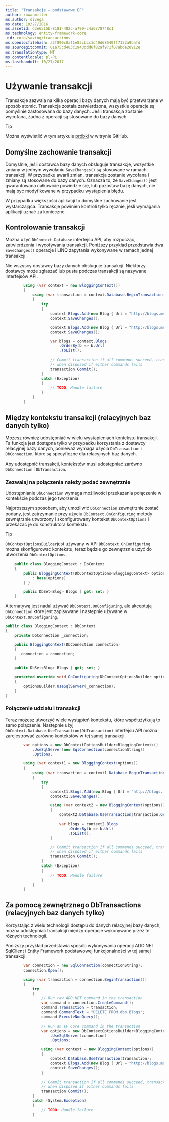 ```yaml
---
title: "Transakcje — podstawowe EF"
author: rowanmiller
ms.author: divega
ms.date: 10/27/2016
ms.assetid: d3e6515b-8181-482c-a790-c4a6778748c1
ms.technology: entity-framework-core
uid: core/saving/transactions
ms.openlocfilehash: a2f890c0af1e83cbcc1d40d68540ff7132a9bafd
ms.sourcegitcommit: 01a75cd483c1943ddd6f82af971f07abde20912e
ms.translationtype: MT
ms.contentlocale: pl-PL
ms.lasthandoff: 10/27/2017
---
```

# <a name="using-transactions"></a>Używanie transakcji

Transakcje zezwala na kilka operacji bazy danych mają być przetwarzane w sposób atomic. Transakcja została zatwierdzona, wszystkie operacje są pomyślnie zastosowana do bazy danych. Jeśli transakcja zostanie wycofana, żadna z operacji są stosowane do bazy danych.

> [!TIP]  
> Można wyświetlić w tym artykule [próbki](https://github.com/aspnet/EntityFramework.Docs/tree/master/samples/core/Saving/Saving/Transactions/) w witrynie GitHub.

## <a name="default-transaction-behavior"></a>Domyślne zachowanie transakcji

Domyślnie, jeśli dostawca bazy danych obsługuje transakcje, wszystkie zmiany w jednym wywołaniu `SaveChanges()` są stosowane w ramach transakcji. W przypadku awarii zmian, transakcja zostanie wycofana i zmiany są stosowane do bazy danych. Oznacza to, że `SaveChanges()` jest gwarantowana całkowicie powiedzie się, lub pozostaw bazę danych, nie mają być modyfikowane w przypadku wystąpienia błędu.

W przypadku większości aplikacji to domyślne zachowanie jest wystarczająca. Transakcje powinien kontroli tylko ręcznie, jeśli wymagania aplikacji uznać za konieczne.

## <a name="controlling-transactions"></a>Kontrolowanie transakcji

Można użyć `DbContext.Database` interfejsu API, aby rozpocząć, zatwierdzenia i wycofywania transakcji. Poniższy przykład przedstawia dwa `SaveChanges()` operacje i LINQ zapytania wykonywane w ramach jednej transakcji.

Nie wszyscy dostawcy bazy danych obsługuje transakcji. Niektórzy dostawcy może zgłaszać lub pusta podczas transakcji są nazywane interfejsów API.

<!-- [!code-csharp[Main](samples/core/Saving/Saving/Transactions/ControllingTransaction/Sample.cs?highlight=3,17,18,19)] -->
``` csharp
        using (var context = new BloggingContext())
        {
            using (var transaction = context.Database.BeginTransaction())
            {
                try
                {
                    context.Blogs.Add(new Blog { Url = "http://blogs.msdn.com/dotnet" });
                    context.SaveChanges();

                    context.Blogs.Add(new Blog { Url = "http://blogs.msdn.com/visualstudio" });
                    context.SaveChanges();

                    var blogs = context.Blogs
                        .OrderBy(b => b.Url)
                        .ToList();

                    // Commit transaction if all commands succeed, transaction will auto-rollback
                    // when disposed if either commands fails
                    transaction.Commit();
                }
                catch (Exception)
                {
                    // TODO: Handle failure
                }
            }
        }
```

## <a name="cross-context-transaction-relational-databases-only"></a>Między kontekstu transakcji (relacyjnych baz danych tylko)

Możesz również udostępniać w wielu wystąpieniach kontekstu transakcji. Ta funkcja jest dostępna tylko w przypadku korzystania z dostawcy relacyjnej bazy danych, ponieważ wymaga użycia `DbTransaction` i `DbConnection`, które są specyficzne dla relacyjnych baz danych.

Aby udostępnić transakcji, kontekstów musi udostępniać zarówno `DbConnection` i `DbTransaction`.

### <a name="allow-connection-to-be-externally-provided"></a>Zezwalaj na połączenia należy podać zewnętrznie

Udostępnianie `DbConnection` wymaga możliwości przekazania połączenie w kontekście podczas jego tworzenia.

Najprostszym sposobem, aby umożliwić `DbConnection` zewnętrznie zostać podany, jest zatrzymanie przy użyciu `DbContext.OnConfiguring` metody zewnętrznie utworzony i skonfigurowany kontekst `DbContextOptions` i przekazać je do konstruktora kontekstu.

> [!TIP]  
> `DbContextOptionsBuilder`jest używany w API `DbContext.OnConfiguring` można skonfigurować kontekstu, teraz będzie go zewnętrznie użyć do utworzenia `DbContextOptions`.

<!-- [!code-csharp[Main](samples/core/Saving/Saving/Transactions/SharingTransaction/Sample.cs?highlight=3,4,5)] -->
``` csharp
    public class BloggingContext : DbContext
    {
        public BloggingContext(DbContextOptions<BloggingContext> options)
            : base(options)
        { }

        public DbSet<Blog> Blogs { get; set; }
    }
```

Alternatywą jest nadal używać `DbContext.OnConfiguring`, ale akceptują `DbConnection` które jest zapisywane i następnie używane w `DbContext.OnConfiguring`.

``` csharp
public class BloggingContext : DbContext
{
    private DbConnection _connection;

    public BloggingContext(DbConnection connection)
    {
      _connection = connection;
    }

    public DbSet<Blog> Blogs { get; set; }

    protected override void OnConfiguring(DbContextOptionsBuilder optionsBuilder)
    {
        optionsBuilder.UseSqlServer(_connection);
    }
}
```

### <a name="share-connection-and-transaction"></a>Połączenie udziału i transakcji

Teraz możesz utworzyć wiele wystąpień kontekstu, które współużytkują to samo połączenie. Następnie użyj `DbContext.Database.UseTransaction(DbTransaction)` interfejsu API można zarejestrować zarówno kontekstów w tej samej transakcji.

<!-- [!code-csharp[Main](samples/core/Saving/Saving/Transactions/SharingTransaction/Sample.cs?highlight=1,2,3,7,16,23,24,25)] -->
``` csharp
        var options = new DbContextOptionsBuilder<BloggingContext>()
            .UseSqlServer(new SqlConnection(connectionString))
            .Options;

        using (var context1 = new BloggingContext(options))
        {
            using (var transaction = context1.Database.BeginTransaction())
            {
                try
                {
                    context1.Blogs.Add(new Blog { Url = "http://blogs.msdn.com/dotnet" });
                    context1.SaveChanges();

                    using (var context2 = new BloggingContext(options))
                    {
                        context2.Database.UseTransaction(transaction.GetDbTransaction());

                        var blogs = context2.Blogs
                            .OrderBy(b => b.Url)
                            .ToList();
                    }

                    // Commit transaction if all commands succeed, transaction will auto-rollback
                    // when disposed if either commands fails
                    transaction.Commit();
                }
                catch (Exception)
                {
                    // TODO: Handle failure
                }
            }
        }
```

## <a name="using-external-dbtransactions-relational-databases-only"></a>Za pomocą zewnętrznego DbTransactions (relacyjnych baz danych tylko)

Korzystając z wielu technologii dostępu do danych relacyjnej bazy danych, można udostępniać transakcji między operacje wykonywane przez te różnych technologii.

Poniższy przykład przedstawia sposób wykonywania operacji ADO.NET SqlClient i Entity Framework podstawowej funkcjonalności w tej samej transakcji.

<!-- [!code-csharp[Main](samples/core/Saving/Saving/Transactions/ExternalDbTransaction/Sample.cs?highlight=4,10,21,26,27,28)] -->
``` csharp
        var connection = new SqlConnection(connectionString);
        connection.Open();

        using (var transaction = connection.BeginTransaction())
        {
            try
            {
                // Run raw ADO.NET command in the transaction
                var command = connection.CreateCommand();
                command.Transaction = transaction;
                command.CommandText = "DELETE FROM dbo.Blogs";
                command.ExecuteNonQuery();

                // Run an EF Core command in the transaction
                var options = new DbContextOptionsBuilder<BloggingContext>()
                    .UseSqlServer(connection)
                    .Options;

                using (var context = new BloggingContext(options))
                {
                    context.Database.UseTransaction(transaction);
                    context.Blogs.Add(new Blog { Url = "http://blogs.msdn.com/dotnet" });
                    context.SaveChanges();
                }

                // Commit transaction if all commands succeed, transaction will auto-rollback
                // when disposed if either commands fails
                transaction.Commit();
            }
            catch (System.Exception)
            {
                // TODO: Handle failure
            }
```
